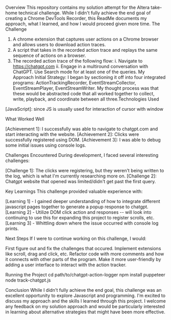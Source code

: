 Overview
This repository contains my solution attempt for the Altera take-home technical challenge. While I didn't fully achieve the end goal of creating a Chrome DevTools Recorder, this ReadMe documents my approach, what I learned, and how I would proceed given more time.
The Challenge
1. A chrome extension that captures user actions on a Chrome browser and allows users to download action traces.
2. A script that takes in the recorded action trace and replays the same sequence of actions on a browser.
3. The recorded action trace of the following flow:
i. Navigate to https://chatgpt.com
ii. Engage in a multiround conversation with ChatGPT. Use Search mode for at least one of the queries.
My Approach
Initial Strategy:
I began by sectioning it off into four integrated programs: ActionTrackingRecorder, EventStreamCollector, EventStreamPlayer, EventStreamWriter. My thought process was that these would be abstracted code that all worked together to collect, write, playback, and coordinate between all three.Technologies Used

[JavaScript]: since JS is usually used for interaction of cursor with window

What Worked Well

[Achievement 1]: I successfully was able to navigate to chatgpt.com and start interacting with the website. 
[Achievement 2]: Clicks were successfully registered using DOM. 
[Achievement 3]: I was able to debug some initial issues using console logs. 

Challenges Encountered
During development, I faced several interesting challenges:

[Challenge 1]: The clicks were registering, but they weren't being written to the log, which is what I'm currently researching more on. 
[Challenge 2]: Chatgpt website that opened was limited/didn't get past the first query. 

Key Learnings
This challenge provided valuable experience with:

[Learning 1] - I gained deeper understanding of how to integrate different javascript pages together to generate a popup response to chatgpt.
[Learning 2] - Utilize DOM click action and responses -- will look into continuing to use this for expanding this project to register scrolls, etc.
[Learning 3] - Whittling down where the issue occurred with console log prints. 

Next Steps
If I were to continue working on this challenge, I would:

First figure out and fix the challenges that occured. 
Implement extensions like scroll, drag and click, etc. 
Refactor code with more comments and how it connects with other parts of the program. 
Make it more user-friendly by adding a user interface to interact with the action tracker. 

Running the Project
cd path/to/chatgpt-action-logger
npm install puppeteer
node track-chatgpt.js

Conclusion
While I didn't fully achieve the end goal, this challenge was an excellent opportunity to explore Javascript and programming. I'm excited to discuss my approach and the skills I learned through this project. 
I welcome any feedback on my solution approach and would be particularly interested in learning about alternative strategies that might have been more effective.
